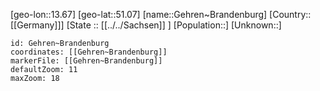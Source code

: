 ﻿---
location: [51.07,13.67]
mapzoom: [7,12] 
mapmarker: city 
type: City
tags:
- geo/City


SpocWebEntityId: 30390
isDeleted: false
confidential: public

---
[geo-lon::13.67]
[geo-lat::51.07]
[name::Gehren~Brandenburg]
[Country::[[Germany]]]
[State :: [[../../Sachsen]] ]
[Population::]
[Unknown::]


```leaflet
id: Gehren~Brandenburg
coordinates: [[Gehren~Brandenburg]]
markerFile: [[Gehren~Brandenburg]]
defaultZoom: 11 
maxZoom: 18
```
